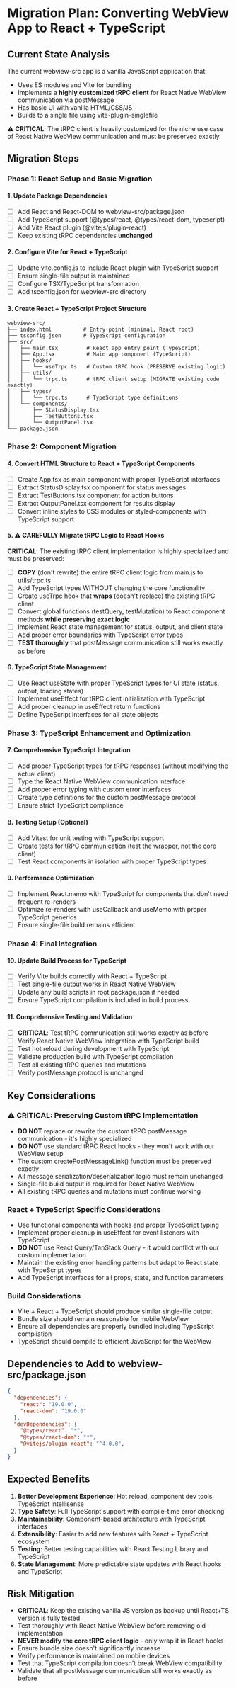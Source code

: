 # Migration Plan: Converting WebView App to React + TypeScript

## Current State Analysis

The current webview-src app is a vanilla JavaScript application that:
- Uses ES modules and Vite for bundling
- Implements a **highly customized tRPC client** for React Native WebView communication via postMessage
- Has basic UI with vanilla HTML/CSS/JS
- Builds to a single file using vite-plugin-singlefile

**⚠️ CRITICAL**: The tRPC client is heavily customized for the niche use case of React Native WebView communication and must be preserved exactly.

## Migration Steps

### Phase 1: React Setup and Basic Migration

#### 1. Update Package Dependencies
- [ ] Add React and React-DOM to webview-src/package.json
- [ ] Add TypeScript support (@types/react, @types/react-dom, typescript)
- [ ] Add Vite React plugin (@vitejs/plugin-react)
- [ ] Keep existing tRPC dependencies **unchanged**

#### 2. Configure Vite for React + TypeScript
- [ ] Update vite.config.js to include React plugin with TypeScript support
- [ ] Ensure single-file output is maintained
- [ ] Configure TSX/TypeScript transformation
- [ ] Add tsconfig.json for webview-src directory

#### 3. Create React + TypeScript Project Structure
```
webview-src/
├── index.html          # Entry point (minimal, React root)
├── tsconfig.json       # TypeScript configuration
├── src/
│   ├── main.tsx         # React app entry point (TypeScript)
│   ├── App.tsx          # Main app component (TypeScript)
│   ├── hooks/
│   │   └── useTrpc.ts   # Custom tRPC hook (PRESERVE existing logic)
│   ├── utils/
│   │   └── trpc.ts      # tRPC client setup (MIGRATE existing code exactly)
│   ├── types/
│   │   └── trpc.ts      # TypeScript type definitions
│   └── components/
│       ├── StatusDisplay.tsx
│       ├── TestButtons.tsx
│       └── OutputPanel.tsx
└── package.json
```

### Phase 2: Component Migration

#### 4. Convert HTML Structure to React + TypeScript Components
- [ ] Create App.tsx as main component with proper TypeScript interfaces
- [ ] Extract StatusDisplay.tsx component for status messages
- [ ] Extract TestButtons.tsx component for action buttons
- [ ] Extract OutputPanel.tsx component for results display
- [ ] Convert inline styles to CSS modules or styled-components with TypeScript support

#### 5. ⚠️ CAREFULLY Migrate tRPC Logic to React Hooks
**CRITICAL**: The existing tRPC client implementation is highly specialized and must be preserved:

- [ ] **COPY** (don't rewrite) the entire tRPC client logic from main.js to utils/trpc.ts
- [ ] Add TypeScript types WITHOUT changing the core functionality
- [ ] Create useTrpc hook that **wraps** (doesn't replace) the existing tRPC client
- [ ] Convert global functions (testQuery, testMutation) to React component methods **while preserving exact logic**
- [ ] Implement React state management for status, output, and client state
- [ ] Add proper error boundaries with TypeScript error types
- [ ] **TEST thoroughly** that postMessage communication still works exactly as before

#### 6. TypeScript State Management
- [ ] Use React useState with proper TypeScript types for UI state (status, output, loading states)
- [ ] Implement useEffect for tRPC client initialization with TypeScript
- [ ] Add proper cleanup in useEffect return functions
- [ ] Define TypeScript interfaces for all state objects

### Phase 3: TypeScript Enhancement and Optimization

#### 7. Comprehensive TypeScript Integration
- [ ] Add proper TypeScript types for tRPC responses (without modifying the actual client)
- [ ] Type the React Native WebView communication interface
- [ ] Add proper error typing with custom error interfaces
- [ ] Create type definitions for the custom postMessage protocol
- [ ] Ensure strict TypeScript compliance

#### 8. Testing Setup (Optional)
- [ ] Add Vitest for unit testing with TypeScript support
- [ ] Create tests for tRPC communication (test the wrapper, not the core client)
- [ ] Test React components in isolation with proper TypeScript types

#### 9. Performance Optimization
- [ ] Implement React.memo with TypeScript for components that don't need frequent re-renders
- [ ] Optimize re-renders with useCallback and useMemo with proper TypeScript generics
- [ ] Ensure single-file build remains efficient

### Phase 4: Final Integration

#### 10. Update Build Process for TypeScript
- [ ] Verify Vite builds correctly with React + TypeScript
- [ ] Test single-file output works in React Native WebView
- [ ] Update any build scripts in root package.json if needed
- [ ] Ensure TypeScript compilation is included in build process

#### 11. Comprehensive Testing and Validation
- [ ] **CRITICAL**: Test tRPC communication still works exactly as before
- [ ] Verify React Native WebView integration with TypeScript build
- [ ] Test hot reload during development with TypeScript
- [ ] Validate production build with TypeScript compilation
- [ ] Test all existing tRPC queries and mutations
- [ ] Verify postMessage protocol is unchanged

## Key Considerations

### ⚠️ CRITICAL: Preserving Custom tRPC Implementation
- **DO NOT** replace or rewrite the custom tRPC postMessage communication - it's highly specialized
- **DO NOT** use standard tRPC React hooks - they won't work with our WebView setup
- The custom createPostMessageLink() function must be preserved exactly
- All message serialization/deserialization logic must remain unchanged
- Single-file build output is required for React Native WebView
- All existing tRPC queries and mutations must continue working

### React + TypeScript Specific Considerations
- Use functional components with hooks and proper TypeScript typing
- Implement proper cleanup in useEffect for event listeners with TypeScript
- **DO NOT** use React Query/TanStack Query - it would conflict with our custom implementation
- Maintain the existing error handling patterns but adapt to React state with TypeScript types
- Add TypeScript interfaces for all props, state, and function parameters

### Build Considerations
- Vite + React + TypeScript should produce similar single-file output
- Bundle size should remain reasonable for mobile WebView
- Ensure all dependencies are properly bundled including TypeScript compilation
- TypeScript should compile to efficient JavaScript for the WebView

## Dependencies to Add to webview-src/package.json

```json
{
  "dependencies": {
	"react": "19.0.0",
    "react-dom": "19.0.0"
  },
  "devDependencies": {
    "@types/react": "*",
    "@types/react-dom": "*",
    "@vitejs/plugin-react": "^4.0.0",
  }
}
```

## Expected Benefits

1. **Better Development Experience**: Hot reload, component dev tools, TypeScript intellisense
2. **Type Safety**: Full TypeScript support with compile-time error checking
3. **Maintainability**: Component-based architecture with TypeScript interfaces
4. **Extensibility**: Easier to add new features with React + TypeScript ecosystem
5. **Testing**: Better testing capabilities with React Testing Library and TypeScript
6. **State Management**: More predictable state updates with React hooks and TypeScript

## Risk Mitigation

- **CRITICAL**: Keep the existing vanilla JS version as backup until React+TS version is fully tested
- Test thoroughly with React Native WebView before removing old implementation
- **NEVER modify the core tRPC client logic** - only wrap it in React hooks
- Ensure bundle size doesn't significantly increase
- Verify performance is maintained on mobile devices
- Test that TypeScript compilation doesn't break WebView compatibility
- Validate that all postMessage communication still works exactly as before

